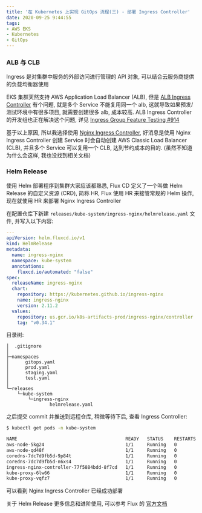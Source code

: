 ```yaml
---
title: '在 Kubernetes 上实现 GitOps 流程(三) - 部署 Ingress Controller'
date: 2020-09-25 9:44:55
tags:
- AWS EKS
- Kubernetes
- GitOps
---
```


### ALB 与 CLB

Ingress 是对集群中服务的外部访问进行管理的 API 对象, 可以结合云服务商提供的负载均衡器使用

<!-- more -->

EKS 集群天然支持 AWS Application Load Balancer (ALB), 但是 [ALB Ingress Controller](https://github.com/kubernetes-sigs/aws-alb-ingress-controller) 有个问题, 就是多个 Service 不能复用同一个 alb, 这就导致如果预发/测试环境中有很多项目, 就需要创建很多 alb, 成本较高. ALB Ingress Controller 的开发组也正在解决这个问题, 详见 [Ingress Group Feature Testing #914 ](https://github.com/kubernetes-sigs/aws-alb-ingress-controller/issues/914)

基于以上原因, 所以我选择使用 [Nginx Ingress Controller](https://kubernetes.github.io/ingress-nginx/), 好消息是使用 Nginx Ingress Controller 创建 Service 时会自动创建 AWS Classic Load Balancer (CLB), 并且多个 Service 可以复用一个 CLB, 达到节约成本的目的. (虽然不知道为什么会这样, 我也没找到相关文档)

### Helm Release

使用 Helm 部署程序到集群大家应该都熟悉, Flux CD 定义了一个叫做 Helm Release 的自定义资源 (CRD), 简称 HR, Flux 使用 HR 来接管常规的 Helm 操作, 现在就使用 HR 来部署 Nginx Ingress Controller

在配置仓库下新建 `releases/kube-system/ingress-nginx/helmrelease.yaml` 文件, 并写入以下内容:

```yaml
---
apiVersion: helm.fluxcd.io/v1
kind: HelmRelease
metadata:
  name: ingress-nginx
  namespace: kube-system
  annotations:
    fluxcd.io/automated: "false"
spec:
  releaseName: ingress-nginx
  chart:
    repository: https://kubernetes.github.io/ingress-nginx
    name: ingress-nginx
    version: 2.11.2
  values:
    repository: us.gcr.io/k8s-artifacts-prod/ingress-nginx/controller
    tag: "v0.34.1"
```

目录树:

```
│  .gitignore
│
├─namespaces
│      gitops.yaml
│      prod.yaml
│      staging.yaml
│      test.yaml
│
└─releases
    └─kube-system
        └─ingress-nginx
                helmrelease.yaml
```

之后提交 commit 并推送到远程仓库, 稍微等待下后, 查看 Ingress Controller:

```bash
$ kubectl get pods -n kube-system

NAME                                        READY   STATUS    RESTARTS   AGE
aws-node-5kg24                              1/1     Running   0          2d19h
aws-node-qd48f                              1/1     Running   0          2d19h
coredns-7dc7d9fb5d-9p84t                    1/1     Running   0          2d19h
coredns-7dc7d9fb5d-n6xs4                    1/1     Running   0          2d19h
ingress-nginx-controller-77f5884bdd-8f7cd   1/1     Running   0          46s
kube-proxy-6lw66                            1/1     Running   0          2d19h
kube-proxy-vqfz7                            1/1     Running   0          2d19h
```

可以看到 Nginx Ingress Controller 已经成功部署

关于 Helm Release 更多信息和进阶使用, 可以参考 Flux 的 [官方文档](https://docs.fluxcd.io/projects/helm-operator/en/stable/)